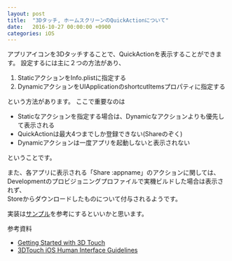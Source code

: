 ```yaml
---
layout: post
title:  "3Dタッチ, ホームスクリーンのQuickActionについて"
date:   2016-10-27 00:00:00 +0900
categories: iOS
---
```


アプリアイコンを3Dタッチすることで、QuickActionを表示することができます。
設定するには主に２つの方法があり、

1. StaticアクションをInfo.plistに指定する 
2. DynamicアクションをUIApplicationのshortcutItemsプロパティに指定する 

という方法があります。
ここで重要なのは

* Staticなアクションを指定する場合は、Dynamicなアクションよりも優先して表示される  
* QuickActionは最大4つまでしか登録できない(Shareのぞく)  
* Dynamicアクションは一度アプリを起動しないと表示されない  

ということです。

また、各アプリに表示される「Share :appname」のアクションに関しては、 
Developmentのプロビジョニングプロファイルで実機ビルドした場合は表示されず、  
Storeからダウンロードしたものについて付与されるようです。

実装は[サンプル](https://developer.apple.com/library/content/samplecode/ApplicationShortcuts/Introduction/Intro.html#//apple_ref/doc/uid/TP40016545)を参考にするといいかと思います。

参考資料  

* [Getting Started with 3D Touch](https://developer.apple.com/library/content/documentation/UserExperience/Conceptual/Adopting3DTouchOniPhone/)
* [3DTouch iOS Human Interface Guidelines](https://developer.apple.com/ios/human-interface-guidelines/interaction/3d-touch/)

